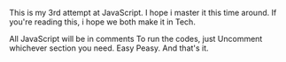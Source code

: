 This is my 3rd attempt at JavaScript. I hope i master it this time around. If you're reading this, i hope we both make it in Tech.

All JavaScript will be in comments 
To run the codes, just Uncomment whichever section you need.
Easy Peasy.
And that's it.